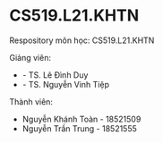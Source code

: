 # CS519.L21.KHTN
Respository môn học: CS519.L21.KHTN

Giảng viên: 
 <ul>
    <li>- TS. Lê Đình Duy</li>
    <li>- TS. Nguyễn Vinh Tiệp</li>
</ul>
            
Thành viên:
  - Nguyễn Khánh Toàn - 18521509
  - Nguyễn Trần Trung - 18521555

